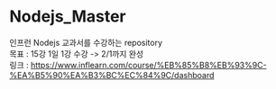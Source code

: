 # Nodejs_Master
인프런 Nodejs 교과서를 수강하는 repository<br>
목표 : 15강 1일 1강 수강 -> 2/1까지 완성<br>
링크 : https://www.inflearn.com/course/%EB%85%B8%EB%93%9C-%EA%B5%90%EA%B3%BC%EC%84%9C/dashboard<br>